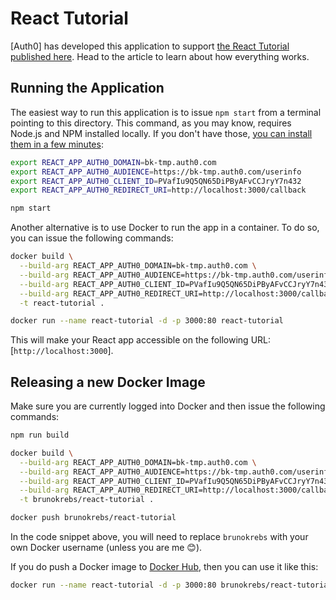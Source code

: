 # React Tutorial

[Auth0] has developed this application to support [the React Tutorial published here](https://auth0.com/blog/react-tutorial-building-and-securing-your-first-app/). Head to the article to learn about how everything works.

## Running the Application

The easiest way to run this application is to issue `npm start` from a terminal pointing to this directory. This command, as you may know, requires Node.js and NPM installed locally. If you don't have those, [you can install them in a few minutes](https://nodejs.org/en/download/):

```bash
export REACT_APP_AUTH0_DOMAIN=bk-tmp.auth0.com
export REACT_APP_AUTH0_AUDIENCE=https://bk-tmp.auth0.com/userinfo
export REACT_APP_AUTH0_CLIENT_ID=PVafIu9Q5QN65DiPByAFvCCJryY7n432
export REACT_APP_AUTH0_REDIRECT_URI=http://localhost:3000/callback

npm start
```

Another alternative is to use Docker to run the app in a container. To do so, you can issue the following commands:

```bash
docker build \
  --build-arg REACT_APP_AUTH0_DOMAIN=bk-tmp.auth0.com \
  --build-arg REACT_APP_AUTH0_AUDIENCE=https://bk-tmp.auth0.com/userinfo \
  --build-arg REACT_APP_AUTH0_CLIENT_ID=PVafIu9Q5QN65DiPByAFvCCJryY7n432 \
  --build-arg REACT_APP_AUTH0_REDIRECT_URI=http://localhost:3000/callback \
  -t react-tutorial .

docker run --name react-tutorial -d -p 3000:80 react-tutorial
```

This will make your React app accessible on the following URL: [`http://localhost:3000`].

## Releasing a new Docker Image

Make sure you are currently logged into Docker and then issue the following commands:

```bash
npm run build

docker build \
  --build-arg REACT_APP_AUTH0_DOMAIN=bk-tmp.auth0.com \
  --build-arg REACT_APP_AUTH0_AUDIENCE=https://bk-tmp.auth0.com/userinfo \
  --build-arg REACT_APP_AUTH0_CLIENT_ID=PVafIu9Q5QN65DiPByAFvCCJryY7n432 \
  --build-arg REACT_APP_AUTH0_REDIRECT_URI=http://localhost:3000/callback \
  -t brunokrebs/react-tutorial .

docker push brunokrebs/react-tutorial
```

In the code snippet above, you will need to replace `brunokrebs` with your own Docker username (unless you are me 😊).

If you do push a Docker image to [Docker Hub](https://hub.docker.com/), then you can use it like this:

```bash
docker run --name react-tutorial -d -p 3000:80 brunokrebs/react-tutorial
```
